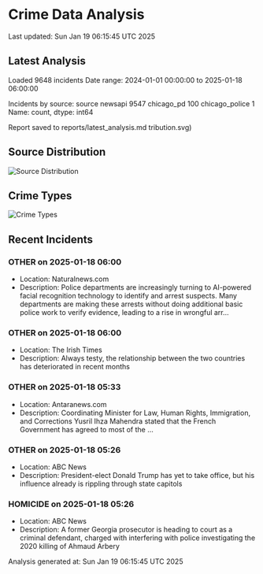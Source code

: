 # Crime Data Analysis
Last updated: Sun Jan 19 06:15:45 UTC 2025

## Latest Analysis

Loaded 9648 incidents
Date range: 2024-01-01 00:00:00 to 2025-01-18 06:00:00

Incidents by source:
source
newsapi           9547
chicago_pd         100
chicago_police       1
Name: count, dtype: int64

Report saved to reports/latest_analysis.md
tribution.svg)

## Source Distribution
![Source Distribution](images/source_distribution.svg)

## Crime Types
![Crime Types](images/crime_types.svg)

## Recent Incidents

### OTHER on 2025-01-18 06:00
- Location: Naturalnews.com
- Description: Police departments are increasingly turning to AI-powered facial recognition technology to identify and arrest suspects. Many departments are making these arrests without doing additional basic police work to verify evidence, leading to a rise in wrongful arr…


### OTHER on 2025-01-18 06:00
- Location: The Irish Times
- Description: Always testy, the relationship between the two countries has deteriorated in recent months


### OTHER on 2025-01-18 05:33
- Location: Antaranews.com
- Description: Coordinating Minister for Law, Human Rights, Immigration, and Corrections Yusril Ihza Mahendra stated that the French Government has agreed to most of the ...


### OTHER on 2025-01-18 05:26
- Location: ABC News
- Description: President-elect Donald Trump has yet to take office, but his influence already is rippling through state capitols


### HOMICIDE on 2025-01-18 05:26
- Location: ABC News
- Description: A former Georgia prosecutor is heading to court as a criminal defendant, charged with interfering with police investigating the 2020 killing of Ahmaud Arbery

Analysis generated at: Sun Jan 19 06:15:45 UTC 2025
